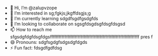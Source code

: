 - 👋 Hi, I’m @zalupvzope
- 👀 I’m interested in sg;fgkjs;jkgffdsgjs;g
- 🌱 I’m currently learning sdgdfsgdfgsdgfds
- 💞️ I’m looking to collaborate on sgsgfdsgdsgfdsgfdsgsd
- 📫 How to reach me sfgsdgfdgfdsgfdgsfffffffffffffffffffffffffffffffffffffffffffffffffffffffffffff pres f
- 😄 Pronouns: sdgfsgdgfsdgsdgfdgds
- ⚡ Fun fact: fdsgdfgdfdsg

<!---
zalupvzope/zalupvzope is a ✨ special ✨ repository because its `README.md` (this file) appears on your GitHub profile.
You can click the Preview link to take a look at your changes.
--->
